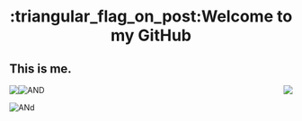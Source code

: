 <h1 align="center">:triangular_flag_on_post:Welcome to my GitHub</h1>

## This is me.


<section>
  <img style="float:left;" src="https://github-readme-stats.vercel.app/api/top-langs/?username=nanxuanzi"/>
  <img style="float:right;" src="https://github-readme-stats.vercel.app/api?username=nanxuanzi&show_icons=true"/>
</section>

![AND](https://github-readme-stats.vercel.app/api/top-langs/?username=nanxuanzi)

![ANd](https://github-readme-stats.vercel.app/api?username=nanxuanzi&show_icons=true)
